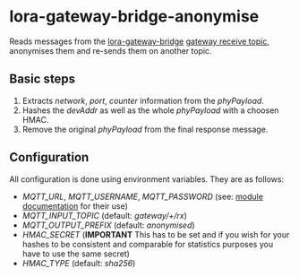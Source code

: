 # lora-gateway-bridge-anonymise
Reads messages from the [lora-gateway-bridge](https://github.com/brocaar/lora-gateway-bridge) [gateway receive topic](https://www.loraserver.io/lora-gateway-bridge/use/data/), anonymises them and re-sends them on another topic.

## Basic steps
1. Extracts *network*, *port*, *counter* information from the *phyPayload*.
2. Hashes the *devAddr* as well as the whole *phyPayload* with a choosen HMAC.
3. Remove the original *phyPayload* from the final response message.

## Configuration
All configuration is done using environment variables. They are as follows:
* *MQTT_URL*, *MQTT_USERNAME*, *MQTT_PASSWORD* (see: [module documentation](https://www.npmjs.com/package/mqtt) for their use)
* *MQTT_INPUT_TOPIC* (default: *gateway/+/rx*)
* *MQTT_OUTPUT_PREFIX* (default: *anonymised*)
* *HMAC_SECRET* (**IMPORTANT** This has to be set and if you wish for your hashes to be consistent and comparable for statistics purposes you have to use the same secret)
* *HMAC_TYPE* (default: *sha256*)
